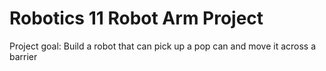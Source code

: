 # Robotics 11 Robot Arm Project

Project goal: Build a robot that can pick up a pop can and move it across a barrier
